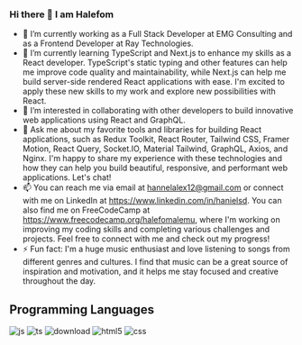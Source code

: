 ### Hi there 👋 I am Halefom

- 🔭 I’m currently working as a Full Stack Developer at EMG Consulting and as a Frontend Developer at Ray Technologies.
- 🌱 I’m currently learning TypeScript and Next.js to enhance my skills as a React developer. TypeScript's static typing and other features can help me improve code quality and maintainability, while Next.js can help me build server-side rendered React applications with ease. I'm excited to apply these new skills to my work and explore new possibilities with React.
- 👯 I’m interested in collaborating with other developers to build innovative web applications using React and GraphQL.
- 💬 Ask me about my favorite tools and libraries for building React applications, such as Redux Toolkit, React Router, Tailwind CSS, Framer Motion, React Query, Socket.IO, Material Tailwind, GraphQL, Axios, and Nginx. I'm happy to share my experience with these technologies and how they can help you build beautiful, responsive, and performant web applications. Let's chat!
- 📫 You can reach me via email at hannelalex12@gmail.com or connect with me on LinkedIn at https://www.linkedin.com/in/hanielsd. You can also find me on FreeCodeCamp at https://www.freecodecamp.org/halefomalemu, where I'm working on improving my coding skills and completing various challenges and projects. Feel free to connect with me and check out my progress!
- ⚡ Fun fact: I'm a huge music enthusiast and love listening to songs from different genres and cultures. I find that music can be a great source of inspiration and motivation, and it helps me stay focused and creative throughout the day.

## Programming Languages
![js](https://github.com/hanielsd/hanielsd/assets/47145195/eb28356c-1b2e-4217-8e98-c04cfa9be33f)
![ts](https://github.com/hanielsd/hanielsd/assets/47145195/fec9aabe-832e-4b47-81c2-2c95f2587cb0)
![download](https://github.com/hanielsd/hanielsd/assets/47145195/e178da23-e45c-4ad4-9d28-1cfcd2fdf2f7)
![html5](https://github.com/hanielsd/hanielsd/assets/47145195/027fcdcd-652f-4b2a-9dd3-7ca8f6c7c7f7)
![css](https://github.com/hanielsd/hanielsd/assets/47145195/88f3bfae-b594-4475-947d-cec10aedf266)
